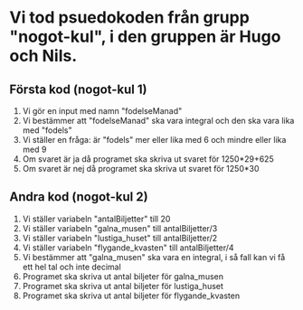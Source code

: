 # Vi tod psuedokoden från grupp "nogot-kul", i den gruppen är Hugo och Nils.

## Första kod (nogot-kul 1)

1. Vi gör en input med namn "fodelseManad"
2. Vi bestämmer att "fodelseManad" ska vara integral och den ska vara lika med "fodels"
3. Vi ställer en fråga: är "fodels" mer eller lika med 6 och mindre eller lika med 9
4. Om svaret är ja då programet ska skriva ut svaret för 1250*29+625
5. Om svaret är nej då programet ska skriva ut svaret för 1250*30

## Andra kod (nogot-kul 2)

1. Vi ställer variabeln "antalBiljetter" till 20
2. Vi ställer variabeln "galna_musen" till antalBiljetter/3
3. Vi ställer variabeln "lustiga_huset" till antalBiljetter/2
4. Vi ställer variabeln "flygande_kvasten" till antalBiljetter/4
5. Vi bestämmer att "galna_musen" ska vara en integral, i så fall kan vi få ett hel tal och inte decimal
6. Programet ska skriva ut antal biljeter för galna_musen
7. Programet ska skriva ut antal biljeter för lustiga_huset
8. Programet ska skriva ut antal biljeter för flygande_kvasten
